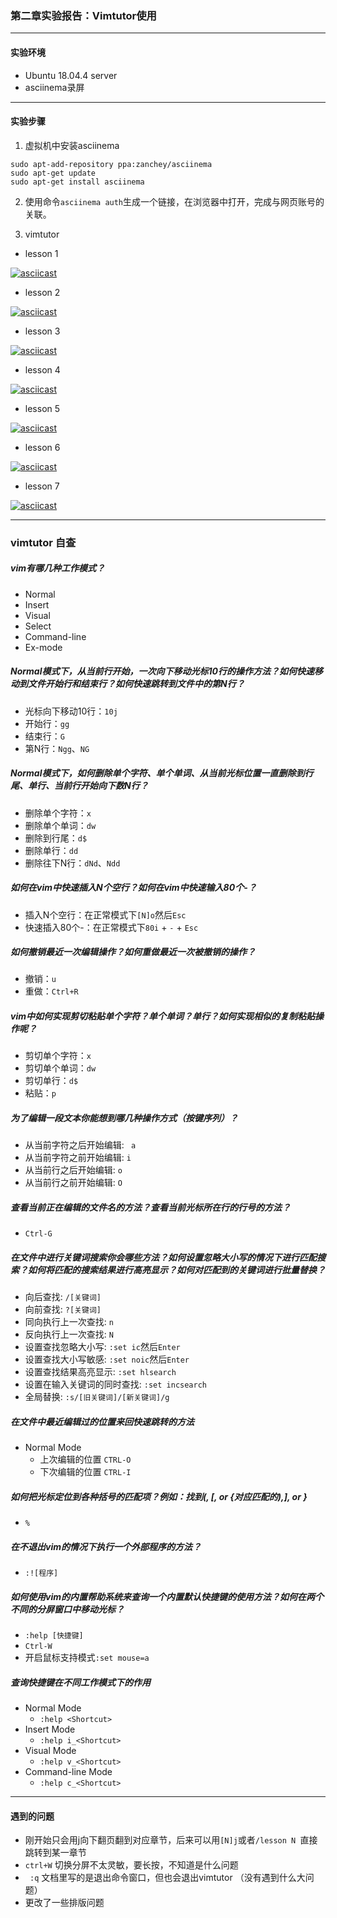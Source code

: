 ### 第二章实验报告：Vimtutor使用

---

#### 实验环境
+ Ubuntu 18.04.4 server
+ asciinema录屏

---

#### 实验步骤

1. 虚拟机中安装asciinema
```
sudo apt-add-repository ppa:zanchey/asciinema
sudo apt-get update
sudo apt-get install asciinema
```

2. 使用命令`asciinema auth`生成一个链接，在浏览器中打开，完成与网页账号的关联。

3. vimtutor

* lesson 1

[![asciicast](https://asciinema.org/a/5JBFFl5WlxmFRBqPgpXcCyDEP.svg)](https://asciinema.org/a/5JBFFl5WlxmFRBqPgpXcCyDEP)

* lesson 2

[![asciicast](https://asciinema.org/a/gf4PyjmLSc6GoJey5hQZWO9rh.svg)](https://asciinema.org/a/gf4PyjmLSc6GoJey5hQZWO9rh)

* lesson 3

[![asciicast](https://asciinema.org/a/1JUC7VJQ4TZTbgoneN2ZWqboY.svg)](https://asciinema.org/a/1JUC7VJQ4TZTbgoneN2ZWqboY)

* lesson 4

[![asciicast](https://asciinema.org/a/lcHei4lwZTan4qrQyNZ52S4k1.svg)](https://asciinema.org/a/lcHei4lwZTan4qrQyNZ52S4k1)

* lesson 5

[![asciicast](https://asciinema.org/a/f51KJKYLx7HQS103yp5PFJLnY.svg)](https://asciinema.org/a/f51KJKYLx7HQS103yp5PFJLnY)

* lesson 6

[![asciicast](https://asciinema.org/a/yobY2tubn02cdTkwfqBTPSy0T.svg)](https://asciinema.org/a/yobY2tubn02cdTkwfqBTPSy0T)

* lesson 7

[![asciicast](https://asciinema.org/a/ZwGrfEDEQsWqWlf18PDJeEPlX.svg)](https://asciinema.org/a/ZwGrfEDEQsWqWlf18PDJeEPlX)

---

### vimtutor 自查

##### vim有哪几种工作模式？
- Normal
- Insert
- Visual
- Select
- Command-line
- Ex-mode


##### Normal模式下，从当前行开始，一次向下移动光标10行的操作方法？如何快速移动到文件开始行和结束行？如何快速跳转到文件中的第N行？
- 光标向下移动10行：`10j`
- 开始行：`gg`
- 结束行：`G`
- 第N行：`Ngg`、`NG`

##### Normal模式下，如何删除单个字符、单个单词、从当前光标位置一直删除到行尾、单行、当前行开始向下数N行？
- 删除单个字符：`x`
- 删除单个单词：`dw`
- 删除到行尾：`d$`
- 删除单行：`dd`
- 删除往下N行：`dNd`、`Ndd`

##### 如何在vim中快速插入N个空行？如何在vim中快速输入80个-？
- 插入N个空行：在正常模式下```[N]o```然后```Esc```
- 快速插入80个-：在正常模式下```80i``` + ```-``` + ```Esc```

##### 如何撤销最近一次编辑操作？如何重做最近一次被撤销的操作？
- 撤销：`u`
- 重做：`Ctrl+R`

##### vim中如何实现剪切粘贴单个字符？单个单词？单行？如何实现相似的复制粘贴操作呢？
- 剪切单个字符：`x`
- 剪切单个单词：`dw`
- 剪切单行：`d$`
- 粘贴：`p`

##### 为了编辑一段文本你能想到哪几种操作方式（按键序列）？
- 从当前字符之后开始编辑: ``` a```
- 从当前字符之前开始编辑: ```i```
- 从当前行之后开始编辑: ```o```
- 从当前行之前开始编辑: ```O```

##### 查看当前正在编辑的文件名的方法？查看当前光标所在行的行号的方法？
- `Ctrl-G`

##### 在文件中进行关键词搜索你会哪些方法？如何设置忽略大小写的情况下进行匹配搜索？如何将匹配的搜索结果进行高亮显示？如何对匹配到的关键词进行批量替换？
- 向后查找: `/[关键词]`
- 向前查找: `?[关键词]`
- 同向执行上一次查找: `n`
- 反向执行上一次查找: `N`
- 设置查找忽略大小写: `:set ic`然后`Enter`
- 设置查找大小写敏感: `:set noic`然后`Enter`
- 设置查找结果高亮显示: `:set hlsearch`
- 设置在输入关键词的同时查找: `:set incsearch`
- 全局替换: `:s/[旧关键词]/[新关键词]/g`

##### 在文件中最近编辑过的位置来回快速跳转的方法
- Normal Mode
    - 上次编辑的位置 `CTRL-O`
    - 下次编辑的位置 `CTRL-I`

##### 如何把光标定位到各种括号的匹配项？例如：找到\(, \[, or \{对应匹配的),], or }
- `%`

##### 在不退出vim的情况下执行一个外部程序的方法？
- `:![程序]`

##### 如何使用vim的内置帮助系统来查询一个内置默认快捷键的使用方法？如何在两个不同的分屏窗口中移动光标？
- `:help [快捷键]`
- `Ctrl-W`
- 开启鼠标支持模式`:set mouse=a`


##### 查询快捷键在不同工作模式下的作用
- Normal Mode
    - `:help <Shortcut>`
- Insert Mode
    - `:help i_<Shortcut>`
- Visual Mode
    - `:help v_<Shortcut>`
- Command-line Mode
    - `:help c_<Shortcut>`

---

#### 遇到的问题

- 刚开始只会用j向下翻页翻到对应章节，后来可以用``` [N]j ```或者```/lesson N ```直接跳转到某一章节
- ``` ctrl+W ``` 切换分屏不太灵敏，要长按，不知道是什么问题
-  ``` :q``` 文档里写的是退出命令窗口，但也会退出vimtutor
（没有遇到什么大问题）
- 更改了一些排版问题

